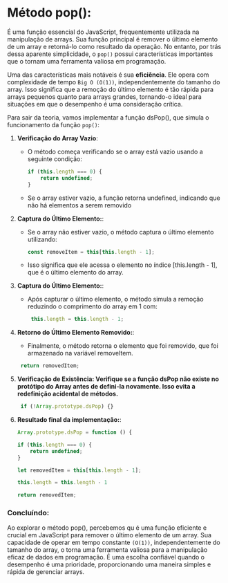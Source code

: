 # Método pop():

É uma função essencial do JavaScript, frequentemente utilizada na manipulação de arrays. Sua função principal é remover o último elemento de um array e retorná-lo como resultado da operação. No entanto, por trás dessa aparente simplicidade, o `pop()` possui características importantes que o tornam uma ferramenta valiosa em programação.

Uma das características mais notáveis é sua **eficiência**. Ele opera com complexidade de tempo `Big O (O(1))`, independentemente do tamanho do array. Isso significa que a remoção do último elemento é tão rápida para arrays pequenos quanto para arrays grandes, tornando-o ideal para situações em que o desempenho é uma consideração crítica.

Para sair da teoria, vamos implementar a função dsPop(), que simula o funcionamento da função `pop()`:

1. **Verificação do Array Vazio**:
    - O método começa verificando se o array está vazio usando a seguinte condição:

        ```javascript
        if (this.length === 0) {
            return undefined;
        }
        ```
    - Se o array estiver vazio, a função retorna undefined, indicando que não há elementos a serem removido


2. **Captura do Último Elemento:**:
    - Se o array não estiver vazio, o método captura o último elemento utilizando:
    
        ```javascript
        const removeItem = this[this.length - 1];
        ```

    - Isso significa que ele acessa o elemento no índice [this.length - 1], que é o último elemento do array.

3. **Captura do Último Elemento:**:

    - Após capturar o último elemento, o método simula a remoção reduzindo o comprimento do array em 1 com:

       ```javascript
        this.length = this.length - 1;
        ```

4. **Retorno do Último Elemento Removido:**:
    - Finalmente, o método retorna o elemento que foi removido, que foi armazenado na variável removeItem.

   ```javascript
    return removedItem;
   ```
   
5. **Verificação de Existência: Verifique se a função dsPop não existe no protótipo do Array antes de defini-la novamente. Isso evita a redefinição acidental de métodos.**

   ```javascript
    if (!Array.prototype.dsPop) {}
   ```

6. **Resultado final da implementação:**:

    ```javascript
    Array.prototype.dsPop = function () {
    
    if (this.length === 0) {
        return undefined;
    }

    let removedItem = this[this.length - 1];

    this.length = this.length - 1

    return removedItem;
     ```



### Concluíndo:

Ao explorar o método pop(), percebemos qu é uma função eficiente e crucial em JavaScript para remover o último elemento de um array. Sua capacidade de operar em tempo constante `(O(1))`, independentemente do tamanho do array, o torna uma ferramenta valiosa para a manipulação eficaz de dados em programação. É uma escolha confiável quando o desempenho é uma prioridade, proporcionando uma maneira simples e rápida de gerenciar arrays.
